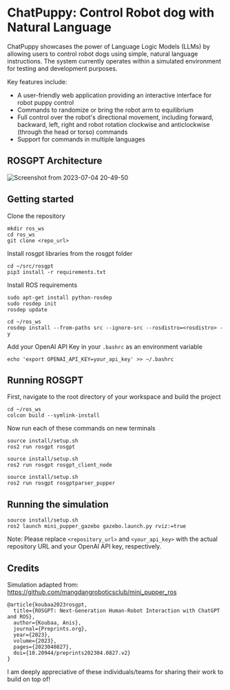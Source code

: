 # ChatPuppy: Control Robot dog with Natural Language

ChatPuppy showcases the power of Language Logic Models (LLMs) by allowing users to control robot dogs using simple, natural language instructions. The system currently operates within a simulated environment for testing and development purposes.

Key features include:
- A user-friendly web application providing an interactive interface for robot puppy control
- Commands to randomize or bring the robot arm to equilibrium
- Full control over the robot's directional movement, including forward, backward, left, right and robot rotation clockwise and anticlockwise (through the head or torso) commands
- Support for commands in multiple languages


## ROSGPT Architecture

![Screenshot from 2023-07-04 20-49-50](https://github.com/Gaurang-1402/ChatDrones/assets/71042887/f3534fd5-1ac8-4d55-8e67-fb5f6c0ddf8d)


## Getting started

Clone the repository

```
mkdir ros_ws
cd ros_ws
git clone <repo_url>
```

Install rosgpt libraries from the rosgpt folder

```
cd ~/src/rosgpt
pip3 install -r requirements.txt
```

Install ROS requirements

```
sudo apt-get install python-rosdep
sudo rosdep init
rosdep update
```

```
cd ~/ros_ws
rosdep install --from-paths src --ignore-src --rosdistro=<rosdistro> -y
```


Add your OpenAI API Key in your ```.bashrc``` as an environment variable 

```
echo 'export OPENAI_API_KEY=your_api_key' >> ~/.bashrc
```


## Running ROSGPT

First, navigate to the root directory of your workspace and build the project

```
cd ~/ros_ws
colcon build --symlink-install
```
Now run each of these commands on new terminals

```
source install/setup.sh
ros2 run rosgpt rosgpt
```

```
source install/setup.sh
ros2 run rosgpt rosgpt_client_node 
```

```
source install/setup.sh
ros2 run rosgpt rosgptparser_pupper
```

## Running the simulation

```
source install/setup.sh
ros2 launch mini_pupper_gazebo gazebo.launch.py rviz:=true

```

Note: Please replace `<repository_url>` and `<your_api_key>` with the actual repository URL and your OpenAI API key, respectively.



## Credits
Simulation adapted from: https://github.com/mangdangroboticsclub/mini_pupper_ros

```
@article{koubaa2023rosgpt,
  title={ROSGPT: Next-Generation Human-Robot Interaction with ChatGPT and ROS},
  author={Koubaa, Anis},
  journal={Preprints.org},
  year={2023},
  volume={2023},
  pages={2023040827},
  doi={10.20944/preprints202304.0827.v2}
}

```
I am deeply appreciative of these individuals/teams for sharing their work to build on top of!
